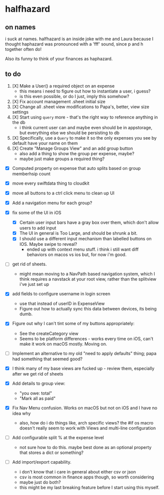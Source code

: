 # halfhazard
## on names
i suck at names. halfhazard is an inside joke with me and Laura because I thought haphazard was pronounced with a 'fff' sound, since p and h together often do!

Also its funny to think of your finances as haphazard.

## to do
1. [X] Make a User() a required object on an expense
    - this means i need to figure out how to instantiate a user, i guess?
    - is this even possible, or do I just, imply this somehow?
2. [X] Fix account management .sheet initial size
3. [X] Change all .sheet view modifications to Papa's, better, view size settings
4. [X] Start using `query` more - that's the right way to reference anything in the db
    - i think current user can and maybe even should be in appstorage, but everything else we should be persisting to db
5. [X] Specifically, use a `Query` to make it so the only expenses you see by default have your name on them
6. [X] Create "Manage Groups View" and an add group button
    - also add a thing to show the group per expense, maybe?
    - maybe just make groups a required thing?

- [X] Computed property on expense that auto splits based on group memberhsip count

- [X] move every swiftdata thing to cloudkit
- [X] move all buttons to a ctrl click menu to clean up UI
- [X] Add a navigation menu for each  group?
- [X] fix some of the UI in iOS
    - [X] Certain user input bars have a gray box over them, which don't allow users to add input
    - [X] The UI in general is Too Large, and should be shrunk a bit.
    - [X] I should use a different input mechanism than labelled buttons on IOS. Maybe swipe to reveal?
        - ended up with context menu stuff. i think i still want diff behaviors on macos vs ios but, for now i'm good.
- [ ] get rid of sheets.
    - might mean moving to a NavPath based navigation system, which I think requires a navstack at your root view, rather than the splitview i've just set up
- [X] add fields to configure username in login screen
    - use that instead of userID in ExpenseView
    - Figure out how to actually sync this data between devices, its being dumb.
- [X] Figure out why I can't tint some of my buttons appropriately:
    - See the createCategory view
    - Seems to be platform differences - works every time on iOS, can't make it work on macOS mostly. Moving on.
- [ ] Implement an alternative to my old "need to apply defaults" thing; papa had something that seemed good?
- [X] I think many of my base views are fucked up - review them, especially after we get rid of sheets
- [X] Add details to group view:
    - "you owe: total"
    - "Mark all as paid"
- [X] Fix Nav Menu confusion. Works on macOS but not on iOS and I have no idea why
    - also, how do i do things like, arch specific views? the #if os macro doesn't really seem to work with Views and multi-line configuration
- [ ] Add configurable split % at the expense level
    - not sure how to do this. maybe best done as an optional property that stores a dict or something?
- [ ] Add import/export capability. 
    - i don't know that i care in general about either csv or json
    - csv is most common in finance apps though, so worth considering
    - maybe just do both?
    - this might be my last breaking feature before I start using this myself.
